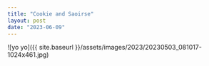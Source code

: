```yaml
---
title: "Cookie and Saoirse"
layout: post
date: "2023-06-09"
---
```


![yo yo]({{ site.baseurl }}/assets/images/2023/20230503_081017-1024x461.jpg)
